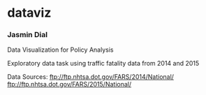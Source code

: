 # dataviz
### Jasmin Dial
Data Visualization for Policy Analysis

Exploratory data task using traffic fatality data from 2014 and 2015


Data Sources: 
ftp://ftp.nhtsa.dot.gov/FARS/2014/National/
ftp://ftp.nhtsa.dot.gov/FARS/2015/National/